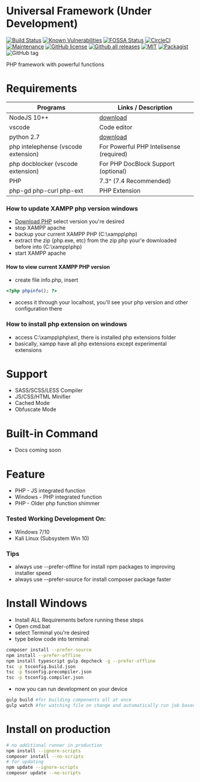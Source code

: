 # Universal Framework (Under Development)

[![Build Status](https://travis-ci.org/dimaslanjaka/universal-framework.png?branch=master)](https://travis-ci.org/dimaslanjaka/universal-framework)
[![Known Vulnerabilities](https://snyk.io/test/github/dimaslanjaka/universal-framework/badge.svg)](https://snyk.io/test/github/dimaslanjaka/universal-framework)
[![FOSSA Status](https://app.fossa.com/api/projects/git%2Bgithub.com%2Fdimaslanjaka%2Funiversal-framework.svg?type=shield)](https://app.fossa.com/projects/git%2Bgithub.com%2Fdimaslanjaka%2Funiversal-framework?ref=badge_shield)
[![CircleCI](https://circleci.com/gh/dimaslanjaka/universal-framework.svg?style=shield)](https://circleci.com/gh/dimaslanjaka/universal-framework)
[![Maintenance](https://img.shields.io/badge/Maintained%3F-yes-green.svg)](https://GitHub.com/dimaslanjaka/universal-framework/graphs/commit-activity)
[![GitHub license](https://img.shields.io/github/release/dimaslanjaka/universal-framework.svg)](https://GitHub.com/dimaslanjaka/universal-framework/releases/) [![Github all releases](https://img.shields.io/github/downloads/dimaslanjaka/universal-framework/total.svg)](https://GitHub.com/dimaslanjaka/universal-framework/releases/)
[![MIT](https://img.shields.io/github/license/dimaslanjaka/universal-framework?color=%23435df6&logo=PHPJS&logoColor=%23543et5)](https://GitHub.com/dimaslanjaka/universal-framework)
[![Packagist](https://img.shields.io/packagist/dt/dimaslanjaka/universal-framework.svg)](https://packagist.org/packages/dimaslanjaka/universal-framework)
![GitHub tag](https://img.shields.io/github/tag/dimaslanjaka/universal-framework.svg)

PHP framework with powerful functions

# Requirements

| Programs                            | Links / Description                                               |
| ----------------------------------- | ----------------------------------------------------------------- |
| NodeJS 10++                         | [download](https://nodejs.org/en/blog/release/v10.16.0/)          |
| vscode                              | Code editor                                                       |
| python 2.7                          | [download](https://www.python.org/downloads/release/python-2718/) |
| php intelephense (vscode extension) | For Powerful PHP Intelisense (required)                           |
| php docblocker (vscode extension)   | For PHP DocBlock Support (optional)                               |
| PHP                                 | 7.3^ (7.4 Recommended)                                            |
| php-gd php-curl php-ext             | PHP Extension                                                     |

### How to update XAMPP php version windows

- [Download PHP](https://windows.php.net/download/) select version you're desired
- stop XAMPP apache
- backup your current XAMPP PHP (C:\xampp\php)
- extract the zip (php.exe, etc) from the zip php your'e downloaded before into (C:\xampp\php)
- start XAMPP apache

#### How to view current XAMPP PHP version

- create file info.php, insert

```php
<?php phpinfo(); ?>
```

- access it through your localhost, you'll see your php version and other configuration there

### How to install php extension on windows

- access C:\xampp\php\ext, there is installed php extensions folder
- basically, xampp have all php extensions except experimental extensions

# Support

- SASS/SCSS/LESS Compiler
- JS/CSS/HTML Minifier
- Cached Mode
- Obfuscate Mode

# Built-in Command

- Docs coming soon

# Feature

- PHP - JS integrated function
- Windows - PHP integrated function
- PHP - Older php function shimmer

### Tested Working Development On:

- Windows 7/10
- Kali Linux (Subsystem Win 10)

### Tips

- always use --prefer-offline for install npm packages to improving installer speed
- always use --prefer-source for install composer package faster

# Install Windows

- Install ALL Requirements before running these steps
- Open cmd.bat
- select Terminal you're desired
- type below code into terminal:

```sh
composer install --prefer-source
npm install --prefer-offline
npm install typescript gulp depcheck -g --prefer-offline
tsc -p tsconfig.build.json
tsc -p tsconfig.precompiler.json
tsc -p tsconfig.compiler.json
```

- now you can run development on your device

```sh
gulp build #for building components all at once
gulp watch #for watching file on change and automatically run job based on changed files
```

# Install on production

```sh
# no additional runner in production
npm install --ignore-scripts
composer install --no-scripts
# for updating
npm update --ignore-scripts
composer update --no-scripts
```
